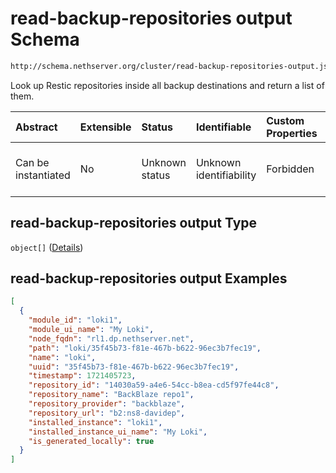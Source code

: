 # read-backup-repositories output Schema

```txt
http://schema.nethserver.org/cluster/read-backup-repositories-output.json
```

Look up Restic repositories inside all backup destinations and return a list of them.

| Abstract            | Extensible | Status         | Identifiable            | Custom Properties | Additional Properties | Access Restrictions | Defined In                                                                                                  |
| :------------------ | :--------- | :------------- | :---------------------- | :---------------- | :-------------------- | :------------------ | :---------------------------------------------------------------------------------------------------------- |
| Can be instantiated | No         | Unknown status | Unknown identifiability | Forbidden         | Allowed               | none                | [read-backup-repositories-output.json](cluster/read-backup-repositories-output.json "open original schema") |

## read-backup-repositories output Type

`object[]` ([Details](read-backup-repositories-output-items.md))

## read-backup-repositories output Examples

```json
[
  {
    "module_id": "loki1",
    "module_ui_name": "My Loki",
    "node_fqdn": "rl1.dp.nethserver.net",
    "path": "loki/35f45b73-f81e-467b-b622-96ec3b7fec19",
    "name": "loki",
    "uuid": "35f45b73-f81e-467b-b622-96ec3b7fec19",
    "timestamp": 1721405723,
    "repository_id": "14030a59-a4e6-54cc-b8ea-cd5f97fe44c8",
    "repository_name": "BackBlaze repo1",
    "repository_provider": "backblaze",
    "repository_url": "b2:ns8-davidep",
    "installed_instance": "loki1",
    "installed_instance_ui_name": "My Loki",
    "is_generated_locally": true
  }
]
```
